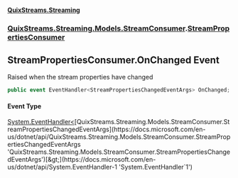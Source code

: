 #### [QuixStreams.Streaming](index.md 'index')
### [QuixStreams.Streaming.Models.StreamConsumer](QuixStreams.Streaming.Models.StreamConsumer.md 'QuixStreams.Streaming.Models.StreamConsumer').[StreamPropertiesConsumer](StreamPropertiesConsumer.md 'QuixStreams.Streaming.Models.StreamConsumer.StreamPropertiesConsumer')

## StreamPropertiesConsumer.OnChanged Event

Raised when the stream properties have changed

```csharp
public event EventHandler<StreamPropertiesChangedEventArgs> OnChanged;
```

#### Event Type
[System.EventHandler&lt;](https://docs.microsoft.com/en-us/dotnet/api/System.EventHandler-1 'System.EventHandler`1')[QuixStreams.Streaming.Models.StreamConsumer.StreamPropertiesChangedEventArgs](https://docs.microsoft.com/en-us/dotnet/api/QuixStreams.Streaming.Models.StreamConsumer.StreamPropertiesChangedEventArgs 'QuixStreams.Streaming.Models.StreamConsumer.StreamPropertiesChangedEventArgs')[&gt;](https://docs.microsoft.com/en-us/dotnet/api/System.EventHandler-1 'System.EventHandler`1')